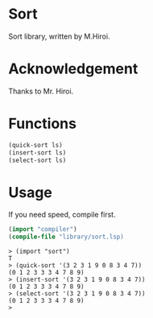 # Sort
Sort library,
written by M.Hiroi.

# Acknowledgement
Thanks to Mr. Hiroi.

# Functions

```lisp
(quick-sort ls)
(insert-sort ls)
(select-sort ls)
```

# Usage
If you need speed, compile first.

```lisp
(import "compiler")
(compile-file "library/sort.lsp)
```

```
> (import "sort")
T
> (quick-sort '(3 2 3 1 9 0 8 3 4 7))
(0 1 2 3 3 3 4 7 8 9)
> (insert-sort '(3 2 3 1 9 0 8 3 4 7))
(0 1 2 3 3 3 4 7 8 9)
> (select-sort '(3 2 3 1 9 0 8 3 4 7))
(0 1 2 3 3 3 4 7 8 9)
> 
```
